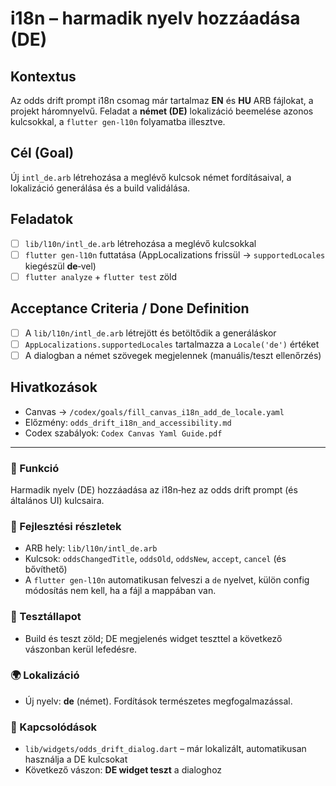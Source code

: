 # i18n – harmadik nyelv hozzáadása (DE)

## Kontextus

Az odds drift prompt i18n csomag már tartalmaz **EN** és **HU** ARB fájlokat, a projekt háromnyelvű. Feladat a **német (DE)** lokalizáció beemelése azonos kulcsokkal, a `flutter gen-l10n` folyamatba illesztve.

## Cél (Goal)

Új `intl_de.arb` létrehozása a meglévő kulcsok német fordításaival, a lokalizáció generálása és a build validálása.

## Feladatok

* [ ] `lib/l10n/intl_de.arb` létrehozása a meglévő kulcsokkal
* [ ] `flutter gen-l10n` futtatása (AppLocalizations frissül → `supportedLocales` kiegészül **de**‑vel)
* [ ] `flutter analyze` + `flutter test` zöld

## Acceptance Criteria / Done Definition

* [ ] A `lib/l10n/intl_de.arb` létrejött és betöltődik a generáláskor
* [ ] `AppLocalizations.supportedLocales` tartalmazza a `Locale('de')` értéket
* [ ] A dialogban a német szövegek megjelennek (manuális/teszt ellenőrzés)

## Hivatkozások

* Canvas → `/codex/goals/fill_canvas_i18n_add_de_locale.yaml`
* Előzmény: `odds_drift_i18n_and_accessibility.md`
* Codex szabályok: `Codex Canvas Yaml Guide.pdf`

---

### 🎯 Funkció

Harmadik nyelv (DE) hozzáadása az i18n‑hez az odds drift prompt (és általános UI) kulcsaira.

### 🧠 Fejlesztési részletek

* ARB hely: `lib/l10n/intl_de.arb`
* Kulcsok: `oddsChangedTitle`, `oddsOld`, `oddsNew`, `accept`, `cancel` (és bővíthető)
* A `flutter gen-l10n` automatikusan felveszi a `de` nyelvet, külön config módosítás nem kell, ha a fájl a mappában van.

### 🧪 Tesztállapot

* Build és teszt zöld; DE megjelenés widget teszttel a következő vászonban kerül lefedésre.

### 🌍 Lokalizáció

* Új nyelv: **de** (német). Fordítások természetes megfogalmazással.

### 📎 Kapcsolódások

* `lib/widgets/odds_drift_dialog.dart` – már lokalizált, automatikusan használja a DE kulcsokat
* Következő vászon: **DE widget teszt** a dialoghoz
